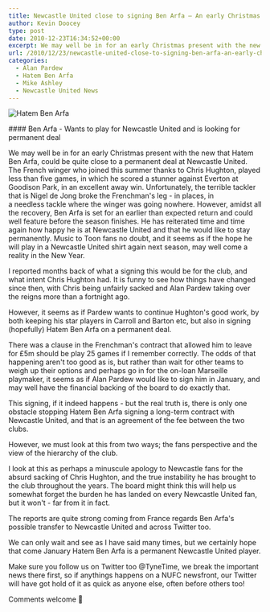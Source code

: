 ```yaml
---
title: Newcastle United close to signing Ben Arfa – An early Christmas present?
author: Kevin Doocey
type: post
date: 2010-12-23T16:34:52+00:00
excerpt: We may well be in for an early Christmas present with the new that Hatem Ben Arfa, could be quite close to a permanent deal..
url: /2010/12/23/newcastle-united-close-to-signing-ben-arfa-an-early-christmas-present/
categories:
  - Alan Pardew
  - Hatem Ben Arfa
  - Mike Ashley
  - Newcastle United News
---
```


![Hatem Ben Arfa](https://www.tynetime.com/wp-content/uploads/2010/12/Hatem-Ben-Arfa-006.jpg "Hatem-Ben-Arfa-006")

#### Ben Arfa - Wants to play for Newcastle United and is looking for permanent deal

We may well be in for an early Christmas present with the new that Hatem Ben Arfa, could be quite close to a permanent deal at Newcastle United. The French winger who joined this summer thanks to Chris Hughton, played less than five games, in which he scored a stunner against Everton at Goodison Park, in an excellent away win. Unfortunately, the terrible tackler that is Nigel  de Jong broke the Frenchman's leg - in places, in a needless tackle where the winger was going nowhere. However, amidst all the recovery, Ben Arfa is set for an earlier than expected return and could well feature before the season finishes. He has reiterated time and time again how happy he is at Newcastle United and that he would like to stay permanently. Music to Toon fans no doubt, and it seems as if the hope he will play in a Newcastle United shirt again next season, may well come a reality in the New Year.

I reported months back of what a signing this would be for the club, and what intent Chris Hughton had. It is funny to see how things have changed since then, with Chris being unfairly sacked and Alan Pardew taking over the reigns more than a fortnight ago.

However, it seems as if Pardew wants to continue Hughton's good work, by both keeping his star players in Carroll and Barton etc, but also in signing (hopefully) Hatem Ben Arfa on a permanent deal.

There was a clause in the Frenchman's contract that allowed him to leave for £5m should be play 25 games if I remember correctly. The odds of that happening aren't too good as is, but rather than wait for other teams to weigh up their options and perhaps go in for the on-loan Marseille playmaker, it seems as if Alan Pardew would like to sign him in January, and may well have the financial backing of the board to do exactly that.

This signing, if it indeed happens - but the real truth is, there is only one obstacle stopping Hatem Ben Arfa signing a long-term contract with Newcastle United, and that is an agreement of the fee between the two clubs.

However, we must look at this from two ways; the fans perspective and the view of the hierarchy of the club.

I look at this as perhaps a minuscule apology to Newcastle fans for the absurd sacking of Chris Hughton, and the true instability he has brought to the club throughout the years. The board might think this will help us somewhat forget the burden he has landed on every Newcastle United fan, but it won't - far from it in fact.

The reports are quite strong coming from France regards Ben Arfa's possible transfer to Newcastle United and across Twitter too.

We can only wait and see as I have said many times, but we certainly hope that come January Hatem Ben Arfa is a permanent Newcastle United player.

Make sure you follow us on Twitter too @TyneTime, we break the important news there first, so if anythings happens on a NUFC newsfront, our Twitter will have got hold of it as quick as anyone else, often before others too!

Comments welcome 🙂
